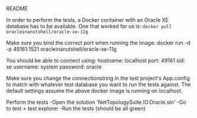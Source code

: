README

In order to perform the tests, a Docker container with an Oracle XE database has to be available.
One that worked for us is:
```docker pull oracleinanutshell/oracle-xe-11g```

Make sure you bind the correct port when running the image:
docker run -d -p 49161:1521 oracleinanutshell/oracle-xe-11g

You should be able to connect using:
hostname: localhost
port: 49161
sid: xe
username: system
password: oracle

Make sure you change the connectionstring in the test project's App.config to match with whatever test database you want to run the tests against. 
The default settings assume the above docker image is running on localhost.

Perform the tests
-Open the solution 'NetTopologySuite.IO.Oracle.sln'
-Go to test > test explorer 
-Run the tests (should be all green)
